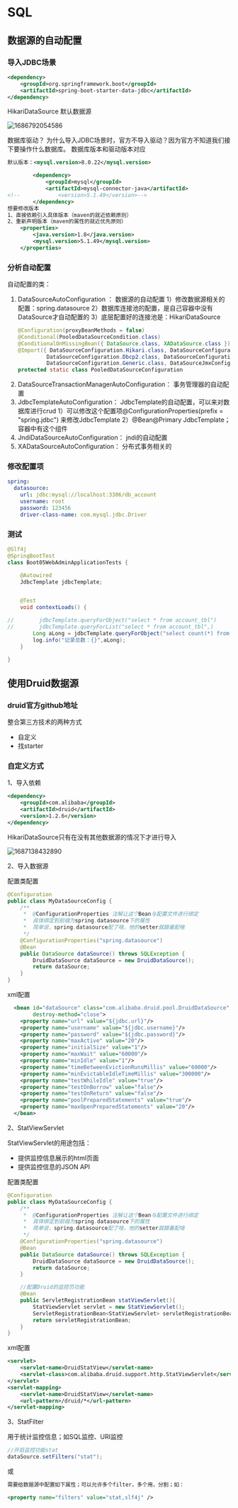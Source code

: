 # SQL

## 数据源的自动配置

### 导入JDBC场景

```xml
<dependency>
    <groupId>org.springframework.boot</groupId>
    <artifactId>spring-boot-starter-data-jdbc</artifactId>
</dependency>
```

HikariDataSource 默认数据源

![1686792054586](image/23-06-08-数据访问/1686792054586.png)

数据库驱动？
为什么导入JDBC场景时，官方不导入驱动？因为官方不知道我们接下要操作什么数据库。
数据库版本和驱动版本对应

```xml
默认版本：<mysql.version>8.0.22</mysql.version>

        <dependency>
            <groupId>mysql</groupId>
            <artifactId>mysql-connector-java</artifactId>
<!--            <version>5.1.49</version>-->
        </dependency>
想要修改版本
1、直接依赖引入具体版本（maven的就近依赖原则）
2、重新声明版本（maven的属性的就近优先原则）
    <properties>
        <java.version>1.8</java.version>
        <mysql.version>5.1.49</mysql.version>
    </properties>
```

### 分析自动配置

自动配置的类：

1. DataSourceAutoConfiguration ： 数据源的自动配置
   1）修改数据源相关的配置：spring.datasource
   2）数据库连接池的配置，是自己容器中没有DataSource才自动配置的
   3）底层配置好的连接池是：HikariDataSource
   ```java
   @Configuration(proxyBeanMethods = false)
   @Conditional(PooledDataSourceCondition.class)
   @ConditionalOnMissingBean({ DataSource.class, XADataSource.class })
   @Import({ DataSourceConfiguration.Hikari.class, DataSourceConfiguration.Tomcat.class,
   			DataSourceConfiguration.Dbcp2.class, DataSourceConfiguration.OracleUcp.class,
   			DataSourceConfiguration.Generic.class, DataSourceJmxConfiguration.class })
   protected static class PooledDataSourceConfiguration
   ```
2. DataSourceTransactionManagerAutoConfiguration： 事务管理器的自动配置
3. JdbcTemplateAutoConfiguration： JdbcTemplate的自动配置，可以来对数据库进行crud
   1）可以修改这个配置项@ConfigurationProperties(prefix = "spring.jdbc") 来修改JdbcTemplate
   2）@Bean@Primary    JdbcTemplate；容器中有这个组件
4. JndiDataSourceAutoConfiguration： jndi的自动配置
5. XADataSourceAutoConfiguration： 分布式事务相关的

### 修改配置项

```yaml
spring:
  datasource:
    url: jdbc:mysql://localhost:3306/db_account
    username: root
    password: 123456
    driver-class-name: com.mysql.jdbc.Driver
```

### 测试

```java
@Slf4j
@SpringBootTest
class Boot05WebAdminApplicationTests {

    @Autowired
    JdbcTemplate jdbcTemplate;


    @Test
    void contextLoads() {

//        jdbcTemplate.queryForObject("select * from account_tbl")
//        jdbcTemplate.queryForList("select * from account_tbl",)
        Long aLong = jdbcTemplate.queryForObject("select count(*) from account_tbl", Long.class);
        log.info("记录总数：{}",aLong);
    }

}
```

## 使用Druid数据源

### druid官方github地址

整合第三方技术的两种方式

* 自定义
* 找starter

### 自定义方式

1、导入依赖

```xml
<dependency>
    <groupId>com.alibaba</groupId>
    <artifactId>druid</artifactId>
    <version>1.2.6</version>
</dependency>
```

HikariDataSource只有在没有其他数据源的情况下才进行导入

![1687138432890](image/23-06-08-数据访问/1687138432890.png)

2、导入数据源

配置类配置

```java
@Configuration
public class MyDataSourceConfig {
    /**
     *  @ConfigurationProperties 注解让这个Bean与配置文件进行绑定
     *  具体绑定到前缀为spring.datasource下的属性
     *  简单说，spring.datasource配了啥，他的setter就跟着配啥
     */
    @ConfigurationProperties("spring.datasource")
    @Bean
    public DataSource dataSource() throws SQLException {
        DruidDataSource dataSource = new DruidDataSource();
        return dataSource;
    }
}
```

xml配置

```xml
  <bean id="dataSource" class="com.alibaba.druid.pool.DruidDataSource"
        destroy-method="close">
    <property name="url" value="${jdbc.url}"/>
    <property name="username" value="${jdbc.username}"/>
    <property name="password" value="${jdbc.password}"/>
    <property name="maxActive" value="20"/>
    <property name="initialSize" value="1"/>
    <property name="maxWait" value="60000"/>
    <property name="minIdle" value="1"/>
    <property name="timeBetweenEvictionRunsMillis" value="60000"/>
    <property name="minEvictableIdleTimeMillis" value="300000"/>
    <property name="testWhileIdle" value="true"/>
    <property name="testOnBorrow" value="false"/>
    <property name="testOnReturn" value="false"/>
    <property name="poolPreparedStatements" value="true"/>
    <property name="maxOpenPreparedStatements" value="20"/>
  </bean>
```

2、StatViewServlet

StatViewServlet的用途包括：

* 提供监控信息展示的html页面
* 提供监控信息的JSON API

配置类配置

```java
@Configuration
public class MyDataSourceConfig {
    /**
     *  @ConfigurationProperties 注解让这个Bean与配置文件进行绑定
     *  具体绑定到前缀为spring.datasource下的属性
     *  简单说，spring.datasource配了啥，他的setter就跟着配啥
     */
    @ConfigurationProperties("spring.datasource")
    @Bean
    public DataSource dataSource() throws SQLException {
        DruidDataSource dataSource = new DruidDataSource();
        return dataSource;
    }

    //配置Druid的监控页功能
    @Bean
    public ServletRegistrationBean statViewServlet(){
        StatViewServlet servlet = new StatViewServlet();
        ServletRegistrationBean<StatViewServlet> servletRegistrationBean = new ServletRegistrationBean<>(servlet, "/druid/*");
        return servletRegistrationBean;
    }
}
```

xml配置

```xml
<servlet>
	<servlet-name>DruidStatView</servlet-name>
	<servlet-class>com.alibaba.druid.support.http.StatViewServlet</servlet-class>
</servlet>
<servlet-mapping>
	<servlet-name>DruidStatView</servlet-name>
	<url-pattern>/druid/*</url-pattern>
</servlet-mapping>
```

3、StatFilter

用于统计监控信息；如SQL监控、URI监控

```java
//开启监控功能stat
dataSource.setFilters("stat");
```

或

```xml
需要给数据源中配置如下属性；可以允许多个filter，多个用，分割；如：

<property name="filters" value="stat,slf4j" />
```
